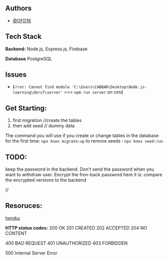 
## Authors

- [@OFD16](https://github.com/OFD16)


## Tech Stack

**Backend:** Node.js, Express.js, Firebase

**Database** PostgreSQL

## Issues
* ```Error: Cannot find module 'C:\Users\CABBAR\Desktop\Node.js-learning\ders7\server'``` >>> ```npm run server``` on cmd



## Get Starting: 

1) first migration //create the tables
2) then add seed // dummy data

The command you will use if you create or change tables in the database for the first time: ```npx knex migrate:up```
to remove seeds : ```npx knex seed:run```

## TODO:
keep the password in the backend. Don't send the password when you want to withdraw user. Encrypt the fron-back password
here it is: compare the encrypted versions to the backend

// 
## Resoruces: 
[heroku](https://www.youtube.com/watch?v=MeChntPkKbs)

**HTTP status codes:**
200 OK 
201 CREATED
202 ACCEPTED
204 NO CONTENT

400 BAD REQUEST
401 UNAUTHORIZED
403 FORBIDDEN

500 Internal Server Error
